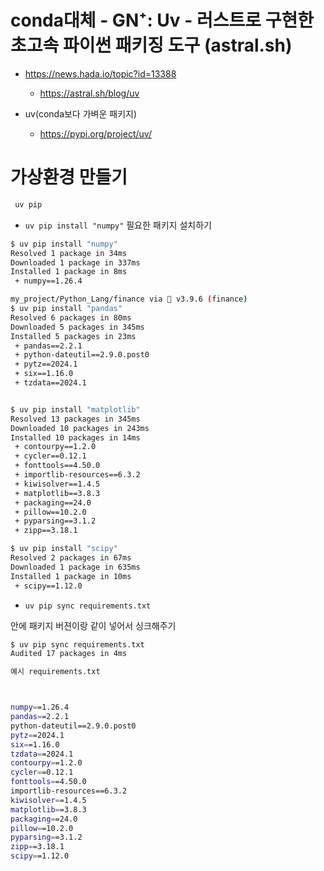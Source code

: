 # conda대체 - GN⁺: Uv - 러스트로 구현한 초고속 파이썬 패키징 도구 (astral.sh)


- https://news.hada.io/topic?id=13388

  - https://astral.sh/blog/uv




- uv(conda보다 가벼운 패키지)

  - https://pypi.org/project/uv/




# 가상환경 만들기

```bash
 uv pip
```


- `uv pip install "numpy"` 필요한 패키지 설치하기


```bash
$ uv pip install "numpy"
Resolved 1 package in 34ms
Downloaded 1 package in 337ms
Installed 1 package in 8ms
 + numpy==1.26.4

my_project/Python_Lang/finance via 🐍 v3.9.6 (finance) 
$ uv pip install "pandas"
Resolved 6 packages in 80ms
Downloaded 5 packages in 345ms
Installed 5 packages in 23ms
 + pandas==2.2.1
 + python-dateutil==2.9.0.post0
 + pytz==2024.1
 + six==1.16.0
 + tzdata==2024.1


$ uv pip install "matplotlib"
Resolved 13 packages in 345ms
Downloaded 10 packages in 243ms
Installed 10 packages in 14ms
 + contourpy==1.2.0
 + cycler==0.12.1
 + fonttools==4.50.0
 + importlib-resources==6.3.2
 + kiwisolver==1.4.5
 + matplotlib==3.8.3
 + packaging==24.0
 + pillow==10.2.0
 + pyparsing==3.1.2
 + zipp==3.18.1

$ uv pip install "scipy"
Resolved 2 packages in 67ms
Downloaded 1 package in 635ms
Installed 1 package in 10ms
 + scipy==1.12.0
```



- `uv pip sync requirements.txt`

안에 패키지 버젼이랑 같이 넣어서 싱크해주기




```bash
$ uv pip sync requirements.txt 
Audited 17 packages in 4ms  

예시 requirements.txt



numpy==1.26.4
pandas==2.2.1
python-dateutil==2.9.0.post0
pytz==2024.1
six==1.16.0
tzdata==2024.1
contourpy==1.2.0
cycler==0.12.1
fonttools==4.50.0
importlib-resources==6.3.2
kiwisolver==1.4.5
matplotlib==3.8.3
packaging==24.0
pillow==10.2.0
pyparsing==3.1.2
zipp==3.18.1
scipy==1.12.0
```
